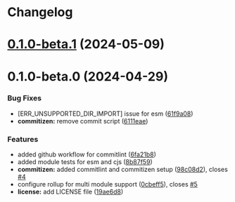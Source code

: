 # Changelog

# [0.1.0-beta.1](https://github.com/kishor82/jsonflat/compare/v0.1.0-beta.0...v0.1.0-beta.1) (2024-05-09)

# 0.1.0-beta.0 (2024-04-29)


### Bug Fixes

* [ERR_UNSUPPORTED_DIR_IMPORT] issue for esm ([61f9a08](https://github.com/kishor82/jsonflat/commit/61f9a087153d66bf700b5546816a6460d7b4f8e2))
* **commitizen:** remove commit script ([6111eae](https://github.com/kishor82/jsonflat/commit/6111eae25c7c15396dd7de715e71b18151379cd7))


### Features

* added github workflow for commitlint ([6fa21b8](https://github.com/kishor82/jsonflat/commit/6fa21b8907358628593004b0f96c5bd888aead94))
* added module tests for esm and cjs ([8b87f59](https://github.com/kishor82/jsonflat/commit/8b87f597c818ea3831cde4981515360ba5742f38))
* **commitizen:** added commitlint and commitizen setup ([98c08d2](https://github.com/kishor82/jsonflat/commit/98c08d2863034ab07aab096ff9d6e4a0c7417cae)), closes [#4](https://github.com/kishor82/jsonflat/issues/4)
* configure rollup for multi module support ([0cbeff5](https://github.com/kishor82/jsonflat/commit/0cbeff5502776bc2a7965f27c957b62b78a5470d)), closes [#5](https://github.com/kishor82/jsonflat/issues/5)
* **license:** add LICENSE file ([19ae6d8](https://github.com/kishor82/jsonflat/commit/19ae6d80b14444bf54626ecd588ee5f8ee444bec))
